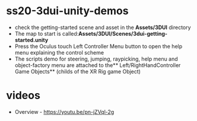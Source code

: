 # ss20-3dui-unity-demos

- check the getting-started scene and asset in the **Assets/3DUI** directory
- The map to start is called:**Assets/3DUI/Scenes/3dui-getting-started.unity**
- Press the Oculus touch Left Controller Menu button to open the help menu explaining the control scheme
- The scripts demo for steering, jumping, raypicking, help menu and object-factory menu are attached to the** Left/RightHandController Game Objects** (childs of the XR Rig game Object)

# videos
   - Overview - https://youtu.be/pn-jZVql-2g